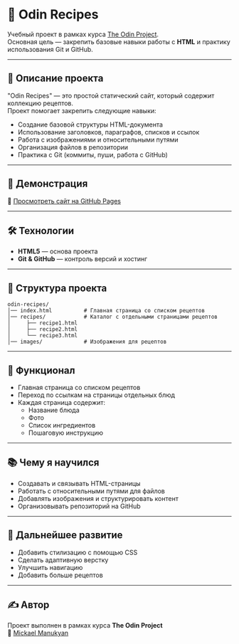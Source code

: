 # 🍳 Odin Recipes

Учебный проект в рамках курса [The Odin Project](https://www.theodinproject.com/lessons/foundations-recipes).  
Основная цель — закрепить базовые навыки работы с **HTML** и практику использования Git и GitHub.

---

## 📖 Описание проекта
"Odin Recipes" — это простой статический сайт, который содержит коллекцию рецептов.  
Проект помогает закрепить следующие навыки:

- Создание базовой структуры HTML-документа
- Использование заголовков, параграфов, списков и ссылок
- Работа с изображениями и относительными путями
- Организация файлов в репозитории
- Практика с Git (коммиты, пуши, работа с GitHub)

---

## 🚀 Демонстрация
🔗 [Просмотреть сайт на GitHub Pages](https://benefactor12.github.io/odin-recipes/)

---

## 🛠️ Технологии
- **HTML5** — основа проекта
- **Git & GitHub** — контроль версий и хостинг

---

## 📂 Структура проекта
```
odin-recipes/
│── index.html          # Главная страница со списком рецептов
│── recipes/            # Каталог с отдельными страницами рецептов
│     ├── recipe1.html
│     ├── recipe2.html
│     └── recipe3.html
│── images/             # Изображения для рецептов
```

---

## 📌 Функционал
- Главная страница со списком рецептов
- Переход по ссылкам на страницы отдельных блюд
- Каждая страница содержит:
  - Название блюда
  - Фото
  - Список ингредиентов
  - Пошаговую инструкцию

---

## 📚 Чему я научился
- Создавать и связывать HTML-страницы
- Работать с относительными путями для файлов
- Добавлять изображения и структурировать контент
- Организовывать репозиторий на GitHub

---

## 🔮 Дальнейшее развитие
- Добавить стилизацию с помощью CSS
- Сделать адаптивную верстку
- Улучшить навигацию
- Добавить больше рецептов

---

## ✍️ Автор
Проект выполнен в рамках курса **The Odin Project**  
👤 [Mickael Manukyan](https://github.com/Benefactor12)
